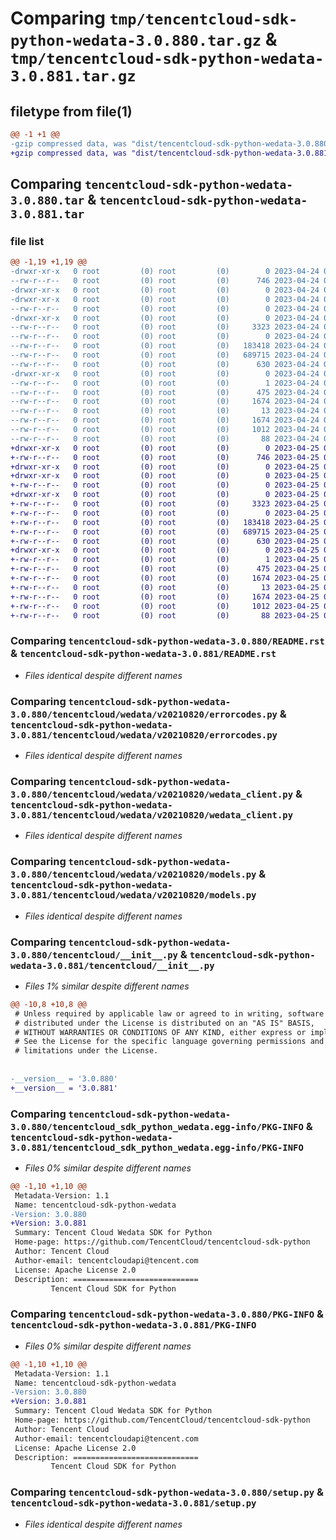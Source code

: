 # Comparing `tmp/tencentcloud-sdk-python-wedata-3.0.880.tar.gz` & `tmp/tencentcloud-sdk-python-wedata-3.0.881.tar.gz`

## filetype from file(1)

```diff
@@ -1 +1 @@
-gzip compressed data, was "dist/tencentcloud-sdk-python-wedata-3.0.880.tar", last modified: Mon Apr 24 03:49:42 2023, max compression
+gzip compressed data, was "dist/tencentcloud-sdk-python-wedata-3.0.881.tar", last modified: Tue Apr 25 01:01:25 2023, max compression
```

## Comparing `tencentcloud-sdk-python-wedata-3.0.880.tar` & `tencentcloud-sdk-python-wedata-3.0.881.tar`

### file list

```diff
@@ -1,19 +1,19 @@
-drwxr-xr-x   0 root         (0) root         (0)        0 2023-04-24 03:49:42.000000 tencentcloud-sdk-python-wedata-3.0.880/
--rw-r--r--   0 root         (0) root         (0)      746 2023-04-24 03:49:42.000000 tencentcloud-sdk-python-wedata-3.0.880/README.rst
-drwxr-xr-x   0 root         (0) root         (0)        0 2023-04-24 03:49:42.000000 tencentcloud-sdk-python-wedata-3.0.880/tencentcloud/
-drwxr-xr-x   0 root         (0) root         (0)        0 2023-04-24 03:49:42.000000 tencentcloud-sdk-python-wedata-3.0.880/tencentcloud/wedata/
--rw-r--r--   0 root         (0) root         (0)        0 2023-04-24 03:49:42.000000 tencentcloud-sdk-python-wedata-3.0.880/tencentcloud/wedata/__init__.py
-drwxr-xr-x   0 root         (0) root         (0)        0 2023-04-24 03:49:42.000000 tencentcloud-sdk-python-wedata-3.0.880/tencentcloud/wedata/v20210820/
--rw-r--r--   0 root         (0) root         (0)     3323 2023-04-24 03:49:42.000000 tencentcloud-sdk-python-wedata-3.0.880/tencentcloud/wedata/v20210820/errorcodes.py
--rw-r--r--   0 root         (0) root         (0)        0 2023-04-24 03:49:42.000000 tencentcloud-sdk-python-wedata-3.0.880/tencentcloud/wedata/v20210820/__init__.py
--rw-r--r--   0 root         (0) root         (0)   183418 2023-04-24 03:49:42.000000 tencentcloud-sdk-python-wedata-3.0.880/tencentcloud/wedata/v20210820/wedata_client.py
--rw-r--r--   0 root         (0) root         (0)   689715 2023-04-24 03:49:42.000000 tencentcloud-sdk-python-wedata-3.0.880/tencentcloud/wedata/v20210820/models.py
--rw-r--r--   0 root         (0) root         (0)      630 2023-04-24 03:49:42.000000 tencentcloud-sdk-python-wedata-3.0.880/tencentcloud/__init__.py
-drwxr-xr-x   0 root         (0) root         (0)        0 2023-04-24 03:49:42.000000 tencentcloud-sdk-python-wedata-3.0.880/tencentcloud_sdk_python_wedata.egg-info/
--rw-r--r--   0 root         (0) root         (0)        1 2023-04-24 03:49:42.000000 tencentcloud-sdk-python-wedata-3.0.880/tencentcloud_sdk_python_wedata.egg-info/dependency_links.txt
--rw-r--r--   0 root         (0) root         (0)      475 2023-04-24 03:49:42.000000 tencentcloud-sdk-python-wedata-3.0.880/tencentcloud_sdk_python_wedata.egg-info/SOURCES.txt
--rw-r--r--   0 root         (0) root         (0)     1674 2023-04-24 03:49:42.000000 tencentcloud-sdk-python-wedata-3.0.880/tencentcloud_sdk_python_wedata.egg-info/PKG-INFO
--rw-r--r--   0 root         (0) root         (0)       13 2023-04-24 03:49:42.000000 tencentcloud-sdk-python-wedata-3.0.880/tencentcloud_sdk_python_wedata.egg-info/top_level.txt
--rw-r--r--   0 root         (0) root         (0)     1674 2023-04-24 03:49:42.000000 tencentcloud-sdk-python-wedata-3.0.880/PKG-INFO
--rw-r--r--   0 root         (0) root         (0)     1012 2023-04-24 03:49:42.000000 tencentcloud-sdk-python-wedata-3.0.880/setup.py
--rw-r--r--   0 root         (0) root         (0)       88 2023-04-24 03:49:42.000000 tencentcloud-sdk-python-wedata-3.0.880/setup.cfg
+drwxr-xr-x   0 root         (0) root         (0)        0 2023-04-25 01:01:25.000000 tencentcloud-sdk-python-wedata-3.0.881/
+-rw-r--r--   0 root         (0) root         (0)      746 2023-04-25 01:01:25.000000 tencentcloud-sdk-python-wedata-3.0.881/README.rst
+drwxr-xr-x   0 root         (0) root         (0)        0 2023-04-25 01:01:25.000000 tencentcloud-sdk-python-wedata-3.0.881/tencentcloud/
+drwxr-xr-x   0 root         (0) root         (0)        0 2023-04-25 01:01:25.000000 tencentcloud-sdk-python-wedata-3.0.881/tencentcloud/wedata/
+-rw-r--r--   0 root         (0) root         (0)        0 2023-04-25 01:01:25.000000 tencentcloud-sdk-python-wedata-3.0.881/tencentcloud/wedata/__init__.py
+drwxr-xr-x   0 root         (0) root         (0)        0 2023-04-25 01:01:25.000000 tencentcloud-sdk-python-wedata-3.0.881/tencentcloud/wedata/v20210820/
+-rw-r--r--   0 root         (0) root         (0)     3323 2023-04-25 01:01:25.000000 tencentcloud-sdk-python-wedata-3.0.881/tencentcloud/wedata/v20210820/errorcodes.py
+-rw-r--r--   0 root         (0) root         (0)        0 2023-04-25 01:01:25.000000 tencentcloud-sdk-python-wedata-3.0.881/tencentcloud/wedata/v20210820/__init__.py
+-rw-r--r--   0 root         (0) root         (0)   183418 2023-04-25 01:01:25.000000 tencentcloud-sdk-python-wedata-3.0.881/tencentcloud/wedata/v20210820/wedata_client.py
+-rw-r--r--   0 root         (0) root         (0)   689715 2023-04-25 01:01:25.000000 tencentcloud-sdk-python-wedata-3.0.881/tencentcloud/wedata/v20210820/models.py
+-rw-r--r--   0 root         (0) root         (0)      630 2023-04-25 01:01:25.000000 tencentcloud-sdk-python-wedata-3.0.881/tencentcloud/__init__.py
+drwxr-xr-x   0 root         (0) root         (0)        0 2023-04-25 01:01:25.000000 tencentcloud-sdk-python-wedata-3.0.881/tencentcloud_sdk_python_wedata.egg-info/
+-rw-r--r--   0 root         (0) root         (0)        1 2023-04-25 01:01:25.000000 tencentcloud-sdk-python-wedata-3.0.881/tencentcloud_sdk_python_wedata.egg-info/dependency_links.txt
+-rw-r--r--   0 root         (0) root         (0)      475 2023-04-25 01:01:25.000000 tencentcloud-sdk-python-wedata-3.0.881/tencentcloud_sdk_python_wedata.egg-info/SOURCES.txt
+-rw-r--r--   0 root         (0) root         (0)     1674 2023-04-25 01:01:25.000000 tencentcloud-sdk-python-wedata-3.0.881/tencentcloud_sdk_python_wedata.egg-info/PKG-INFO
+-rw-r--r--   0 root         (0) root         (0)       13 2023-04-25 01:01:25.000000 tencentcloud-sdk-python-wedata-3.0.881/tencentcloud_sdk_python_wedata.egg-info/top_level.txt
+-rw-r--r--   0 root         (0) root         (0)     1674 2023-04-25 01:01:25.000000 tencentcloud-sdk-python-wedata-3.0.881/PKG-INFO
+-rw-r--r--   0 root         (0) root         (0)     1012 2023-04-25 01:01:25.000000 tencentcloud-sdk-python-wedata-3.0.881/setup.py
+-rw-r--r--   0 root         (0) root         (0)       88 2023-04-25 01:01:25.000000 tencentcloud-sdk-python-wedata-3.0.881/setup.cfg
```

### Comparing `tencentcloud-sdk-python-wedata-3.0.880/README.rst` & `tencentcloud-sdk-python-wedata-3.0.881/README.rst`

 * *Files identical despite different names*

### Comparing `tencentcloud-sdk-python-wedata-3.0.880/tencentcloud/wedata/v20210820/errorcodes.py` & `tencentcloud-sdk-python-wedata-3.0.881/tencentcloud/wedata/v20210820/errorcodes.py`

 * *Files identical despite different names*

### Comparing `tencentcloud-sdk-python-wedata-3.0.880/tencentcloud/wedata/v20210820/wedata_client.py` & `tencentcloud-sdk-python-wedata-3.0.881/tencentcloud/wedata/v20210820/wedata_client.py`

 * *Files identical despite different names*

### Comparing `tencentcloud-sdk-python-wedata-3.0.880/tencentcloud/wedata/v20210820/models.py` & `tencentcloud-sdk-python-wedata-3.0.881/tencentcloud/wedata/v20210820/models.py`

 * *Files identical despite different names*

### Comparing `tencentcloud-sdk-python-wedata-3.0.880/tencentcloud/__init__.py` & `tencentcloud-sdk-python-wedata-3.0.881/tencentcloud/__init__.py`

 * *Files 1% similar despite different names*

```diff
@@ -10,8 +10,8 @@
 # Unless required by applicable law or agreed to in writing, software
 # distributed under the License is distributed on an "AS IS" BASIS,
 # WITHOUT WARRANTIES OR CONDITIONS OF ANY KIND, either express or implied.
 # See the License for the specific language governing permissions and
 # limitations under the License.
 
 
-__version__ = '3.0.880'
+__version__ = '3.0.881'
```

### Comparing `tencentcloud-sdk-python-wedata-3.0.880/tencentcloud_sdk_python_wedata.egg-info/PKG-INFO` & `tencentcloud-sdk-python-wedata-3.0.881/tencentcloud_sdk_python_wedata.egg-info/PKG-INFO`

 * *Files 0% similar despite different names*

```diff
@@ -1,10 +1,10 @@
 Metadata-Version: 1.1
 Name: tencentcloud-sdk-python-wedata
-Version: 3.0.880
+Version: 3.0.881
 Summary: Tencent Cloud Wedata SDK for Python
 Home-page: https://github.com/TencentCloud/tencentcloud-sdk-python
 Author: Tencent Cloud
 Author-email: tencentcloudapi@tencent.com
 License: Apache License 2.0
 Description: ============================
         Tencent Cloud SDK for Python
```

### Comparing `tencentcloud-sdk-python-wedata-3.0.880/PKG-INFO` & `tencentcloud-sdk-python-wedata-3.0.881/PKG-INFO`

 * *Files 0% similar despite different names*

```diff
@@ -1,10 +1,10 @@
 Metadata-Version: 1.1
 Name: tencentcloud-sdk-python-wedata
-Version: 3.0.880
+Version: 3.0.881
 Summary: Tencent Cloud Wedata SDK for Python
 Home-page: https://github.com/TencentCloud/tencentcloud-sdk-python
 Author: Tencent Cloud
 Author-email: tencentcloudapi@tencent.com
 License: Apache License 2.0
 Description: ============================
         Tencent Cloud SDK for Python
```

### Comparing `tencentcloud-sdk-python-wedata-3.0.880/setup.py` & `tencentcloud-sdk-python-wedata-3.0.881/setup.py`

 * *Files identical despite different names*

